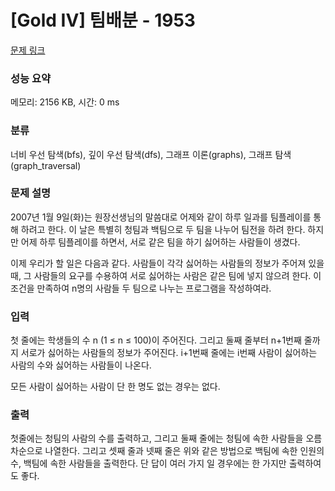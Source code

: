 # [Gold IV] 팀배분 - 1953 

[문제 링크](https://www.acmicpc.net/problem/1953) 

### 성능 요약

메모리: 2156 KB, 시간: 0 ms

### 분류

너비 우선 탐색(bfs), 깊이 우선 탐색(dfs), 그래프 이론(graphs), 그래프 탐색(graph_traversal)

### 문제 설명

<p>2007년 1월 9일(화)는 원장선생님의 말씀대로 어제와 같이 하루 일과를 팀플레이를 통해 하려고 한다. 이 날은 특별히 청팀과 백팀으로 두 팀을 나누어 팀전을 하려 한다. 하지만 어제 하루 팀플레이를 하면서, 서로 같은 팀을 하기 싫어하는 사람들이 생겼다.</p>

<p>이제 우리가 할 일은 다음과 같다. 사람들이 각각 싫어하는 사람들의 정보가 주어져 있을 때, 그 사람들의 요구를 수용하여 서로 싫어하는 사람은 같은 팀에 넣지 않으려 한다. 이 조건을 만족하여 n명의 사람들 두 팀으로 나누는 프로그램을 작성하여라.</p>

### 입력 

 <p>첫 줄에는 학생들의 수 n (1 ≤ n ≤ 100)이 주어진다. 그리고 둘째 줄부터 n+1번째 줄까지 서로가 싫어하는 사람들의 정보가 주어진다. i+1번째 줄에는 i번째 사람이 싫어하는 사람의 수와 싫어하는 사람들이 나온다.</p>

<p>모든 사람이 싫어하는 사람이 단 한 명도 없는 경우는 없다.</p>

### 출력 

 <p>첫줄에는 청팀의 사람의 수를 출력하고, 그리고 둘째 줄에는 청팀에 속한 사람들을 오름차순으로 나열한다. 그리고 셋째 줄과 넷째 줄은 위와 같은 방법으로 백팀에 속한 인원의 수, 백팀에 속한 사람들을 출력한다. 단 답이 여러 가지 일 경우에는 한 가지만 출력하여도 좋다.</p>

